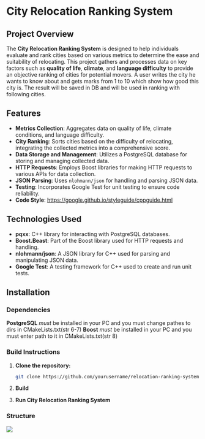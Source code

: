 # City Relocation Ranking System

## Project Overview

The **City Relocation Ranking System** is designed to help individuals evaluate and rank cities based on various metrics to determine the ease and suitability of relocating. This project gathers and processes data on key factors such as **quality of life**, **climate**, and **language difficulty** to provide an objective ranking of cities for potential movers.
A user writes the city he wants to know about and gets marks from 1 to 10 which show how good this city is. The result will be saved in DB and will be used in ranking with following cities. 
## Features

- **Metrics Collection**: Aggregates data on quality of life, climate conditions, and language difficulty.
- **City Ranking**: Sorts cities based on the difficulty of relocating, integrating the collected metrics into a comprehensive score.
- **Data Storage and Management**: Utilizes a PostgreSQL database for storing and managing collected data.
- **HTTP Requests**: Employs Boost libraries for making HTTP requests to various APIs for data collection.
- **JSON Parsing**: Uses `nlohmann/json` for handling and parsing JSON data.
- **Testing**: Incorporates Google Test for unit testing to ensure code reliability.
- **Code Style**: https://google.github.io/styleguide/cppguide.html

## Technologies Used

- **pqxx**: C++ library for interacting with PostgreSQL databases.
- **Boost.Beast**: Part of the Boost library used for HTTP requests and handling.
- **nlohmann/json**: A JSON library for C++ used for parsing and manipulating JSON data.
- **Google Test**: A testing framework for C++ used to create and run unit tests.

## Installation

### Dependencies

**PostgreSQL** *must* be installed in your PC and you must change pathes to dirs in CMakeLists.txt(str 6-7)
**Boost** *must* be installed in your PC and you must enter path to it in CMakeLists.txt(str 8)

### Build Instructions

1. **Clone the repository:**

   ```bash
   git clone https://github.com/yourusername/relocation-ranking-system.git
2. **Build**
3. **Run City Relocation Ranking System**

### Structure
<img src="img/UML_4.png">